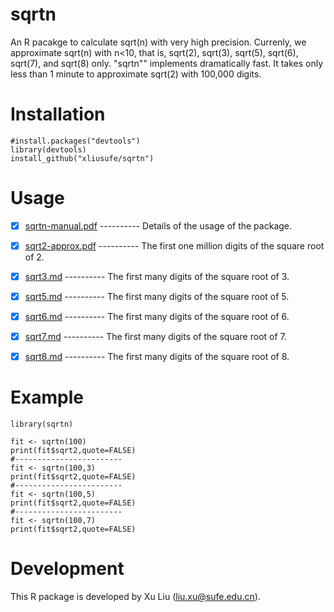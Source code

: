 # sqrtn
An R pacakge to calculate sqrt(n) with very high precision. Currenly, we approximate sqrt(n) with n<10, that is, sqrt(2), sqrt(3), sqrt(5), sqrt(6), sqrt(7), and sqrt(8) only. "sqrtn"" implements dramatically fast. It takes only less than 1 minute to approximate sqrt(2) with 100,000 digits.

# Installation

    #install.packages("devtools")
    library(devtools)
    install_github("xliusufe/sqrtn")

# Usage

   - [x] [sqrtn-manual.pdf](https://github.com/xliusufe/sqrtn/blob/master/inst/sqrtn-manual.pdf) ---------- Details of the usage of the package.
   
   - [x] [sqrt2-approx.pdf](https://github.com/xliusufe/sqrtn/blob/master/inst/sqrt2-approx.pdf) ---------- The first one million digits of the square root of 2.
   
   - [x] [sqrt3.md](https://github.com/xliusufe/sqrtn/blob/master/inst/sqrt3.md) ---------- The first many digits of the square root of 3.
      
   - [x] [sqrt5.md](https://github.com/xliusufe/sqrtn/blob/master/inst/sqrt5.md) ---------- The first many digits of the square root of 5.
 
   - [x] [sqrt6.md](https://github.com/xliusufe/sqrtn/blob/master/inst/sqrt6.md) ---------- The first many digits of the square root of 6.
   
   - [x] [sqrt7.md](https://github.com/xliusufe/sqrtn/blob/master/inst/sqrt7.md) ---------- The first many digits of the square root of 7.
   
   - [x] [sqrt8.md](https://github.com/xliusufe/sqrtn/blob/master/inst/sqrt8.md) ---------- The first many digits of the square root of 8.
   
# Example
    library(sqrtn)

    fit <- sqrtn(100)
    print(fit$sqrt2,quote=FALSE)
    #------------------------
    fit <- sqrtn(100,3)
    print(fit$sqrt2,quote=FALSE)
    #------------------------
    fit <- sqrtn(100,5)
    print(fit$sqrt2,quote=FALSE)    
    #------------------------
    fit <- sqrtn(100,7)
    print(fit$sqrt2,quote=FALSE)     

# Development
This R package is developed by Xu Liu (liu.xu@sufe.edu.cn).
